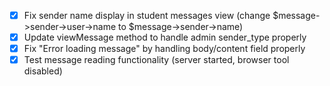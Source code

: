 - [x] Fix sender name display in student messages view (change $message->sender->user->name to $message->sender->name)
- [x] Update viewMessage method to handle admin sender_type properly
- [x] Fix "Error loading message" by handling body/content field properly
- [x] Test message reading functionality (server started, browser tool disabled)
